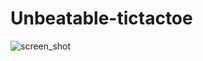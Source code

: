 Unbeatable-tictactoe
====================

![screen_shot](http://cl.ly/image/3A2b342M361u/Screen%20Shot%202014-03-09%20at%2001.19.07.png)